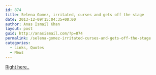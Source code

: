 ```yaml
---
id: 874
title: Selena Gomez, irritated, curses and gets off the stage
date: 2013-12-09T15:04:35+00:00
author: Anas Ismail Khan
layout: post
guid: http://anasismail.com/?p=874
permalink: /selena-gomez-irritated-curses-and-gets-off-the-stage
categories:
  - Links, Quotes
  - News
---
```

[Right here..](http://omg.yahoo.com/news/selena-gomez-curses-during-jingle-ball-2013-performance-224000359-us-weekly.html)